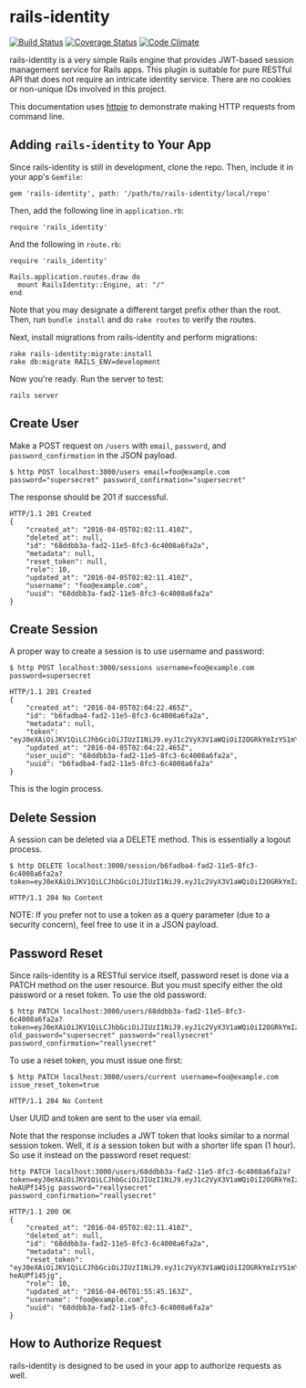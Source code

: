 # rails-identity

[![Build Status](https://travis-ci.org/davidan1981/rails-identity.svg?branch=master)](https://travis-ci.org/davidan1981/rails-identity)
[![Coverage Status](https://coveralls.io/repos/github/davidan1981/rails-identity/badge.svg?branch=master)](https://coveralls.io/github/davidan1981/rails-identity?branch=master)
[![Code Climate](https://codeclimate.com/github/davidan1981/rails-identity/badges/gpa.svg)](https://codeclimate.com/github/davidan1981/rails-identity)

rails-identity is a very simple Rails engine that provides JWT-based session
management service for Rails apps. This plugin is suitable for pure RESTful
API that does not require an intricate identity service. There are no
cookies or non-unique IDs involved in this project.

This documentation uses [httpie](https://github.zom/) to demonstrate making
HTTP requests from command line.

## Adding `rails-identity` to Your App

Since rails-identity is still in development, clone the repo. Then, include
it in your app's `Gemfile`:

    gem 'rails-identity', path: '/path/to/rails-identity/local/repo'

Then, add the following line in `application.rb`:

    require 'rails_identity'

And the following in `route.rb`:

    require 'rails_identity'

    Rails.application.routes.draw do
      mount RailsIdentity::Engine, at: "/"
    end

Note that you may designate a different target prefix other than the root.
Then, run `bundle install` and do `rake routes` to verify the routes.

Next, install migrations from rails-identity and perform migrations:

    rake rails-identity:migrate:install
    rake db:migrate RAILS_ENV=development

Now you're ready. Run the server to test:

    rails server

## Create User

Make a POST request on `/users` with `email`, `password`, and
`password_confirmation` in the JSON payload.

    $ http POST localhost:3000/users email=foo@example.com password="supersecret" password_confirmation="supersecret"

The response should be 201 if successful.

    HTTP/1.1 201 Created
    {
        "created_at": "2016-04-05T02:02:11.410Z",
        "deleted_at": null,
        "id": "68ddbb3a-fad2-11e5-8fc3-6c4008a6fa2a",
        "metadata": null,
        "reset_token": null,
        "role": 10,
        "updated_at": "2016-04-05T02:02:11.410Z",
        "username": "foo@example.com",
        "uuid": "68ddbb3a-fad2-11e5-8fc3-6c4008a6fa2a"
    }

## Create Session

A proper way to create a session is to use username and password:

    $ http POST localhost:3000/sessions username=foo@example.com password=supersecret

    HTTP/1.1 201 Created
    {
        "created_at": "2016-04-05T02:04:22.465Z",
        "id": "b6fadba4-fad2-11e5-8fc3-6c4008a6fa2a",
        "metadata": null,
        "token": "eyJ0eXAiOiJKV1QiLCJhbGciOiJIUzI1NiJ9.eyJ1c2VyX3V1aWQiOiI2OGRkYmIzYS1mYWQyLTExZTUtOGZjMy02YzQwMDhhNmZhMmEiLCJzZXNzaW9uX3V1aWQiOiJiNmZhZGJhNC1mYWQyLTExZTUtOGZjMy02YzQwMDhhNmZhMmEiLCJyb2xlIjoxMCwiaWF0IjoxNDU5ODIxODYyLCJleHAiOjE0NjEwMzE0NjJ9.B9Ld00JvHUZT37THrwFrHzUwxIx6s3UFPbVCCwYzRrQ",
        "updated_at": "2016-04-05T02:04:22.465Z",
        "user_uuid": "68ddbb3a-fad2-11e5-8fc3-6c4008a6fa2a",
        "uuid": "b6fadba4-fad2-11e5-8fc3-6c4008a6fa2a"
    }

This is the login process.

## Delete Session

A session can be deleted via a DELETE method. This is essentially a logout
process.

    $ http DELETE localhost:3000/session/b6fadba4-fad2-11e5-8fc3-6c4008a6fa2a?token=eyJ0eXAiOiJKV1QiLCJhbGciOiJIUzI1NiJ9.eyJ1c2VyX3V1aWQiOiI2OGRkYmIzYS1mYWQyLTExZTUtOGZjMy02YzQwMDhhNmZhMmEiLCJzZXNzaW9uX3V1aWQiOiJiNmZhZGJhNC1mYWQyLTExZTUtOGZjMy02YzQwMDhhNmZhMmEiLCJyb2xlIjoxMCwiaWF0IjoxNDU5ODIxODYyLCJleHAiOjE0NjEwMzE0NjJ9.B9Ld00JvHUZT37THrwFrHzUwxIx6s3UFPbVCCwYzRrQ

    HTTP/1.1 204 No Content

NOTE: If you prefer not to use a token as a query parameter (due to a
security concern), feel free to use it in a JSON payload.

## Password Reset

Since rails-identity is a RESTful service itself, password reset is done via
a PATCH method on the user resource. But you must specify either the old
password or a reset token. To use the old password:

    $ http PATCH localhost:3000/users/68ddbb3a-fad2-11e5-8fc3-6c4008a6fa2a?token=eyJ0eXAiOiJKV1QiLCJhbGciOiJIUzI1NiJ9.eyJ1c2VyX3V1aWQiOiI2OGRkYmIzYS1mYWQyLTExZTUtOGZjMy02YzQwMDhhNmZhMmEiLCJzZXNzaW9uX3V1aWQiOiJiNmZhZGJhNC1mYWQyLTExZTUtOGZjMy02YzQwMDhhNmZhMmEiLCJyb2xlIjoxMCwiaWF0IjoxNDU5ODIxODYyLCJleHAiOjE0NjEwMzE0NjJ9.B9Ld00JvHUZT37THrwFrHzUwxIx6s3UFPbVCCwYzRrQ old_password="supersecret" password="reallysecret" password_confirmation="reallysecret"

To use a reset token, you must issue one first:

    $ http PATCH localhost:3000/users/current username=foo@example.com issue_reset_token=true

    HTTP/1.1 204 No Content

User UUID and token are sent to the user via email.

Note that the response includes a JWT token that looks similar to a normal
session token. Well, it _is_ a session token but with a shorter life span (1
hour). So use it instead on the password reset request:

    http PATCH localhost:3000/users/68ddbb3a-fad2-11e5-8fc3-6c4008a6fa2a?token=eyJ0eXAiOiJKV1QiLCJhbGciOiJIUzI1NiJ9.eyJ1c2VyX3V1aWQiOiI2OGRkYmIzYS1mYWQyLTExZTUtOGZjMy02YzQwMDhhNmZhMmEiLCJzZXNzaW9uX3V1aWQiOiIzYjI5ZGI4OC1mYjlhLTExZTUtODNhOC02YzQwMDhhNmZhMmEiLCJyb2xlIjoxMCwiaWF0IjoxNDU5OTA3NTU0LCJleHAiOjE0NTk5MTExNTR9.g4iosqm8dOVUL5ErtCggsNAOs4WQV2u-heAUPf145jg password="reallysecret" password_confirmation="reallysecret"

    HTTP/1.1 200 OK
    {
        "created_at": "2016-04-05T02:02:11.410Z",
        "deleted_at": null,
        "id": "68ddbb3a-fad2-11e5-8fc3-6c4008a6fa2a",
        "metadata": null,
        "reset_token": "eyJ0eXAiOiJKV1QiLCJhbGciOiJIUzI1NiJ9.eyJ1c2VyX3V1aWQiOiI2OGRkYmIzYS1mYWQyLTExZTUtOGZjMy02YzQwMDhhNmZhMmEiLCJzZXNzaW9uX3V1aWQiOiIzYjI5ZGI4OC1mYjlhLTExZTUtODNhOC02YzQwMDhhNmZhMmEiLCJyb2xlIjoxMCwiaWF0IjoxNDU5OTA3NTU0LCJleHAiOjE0NTk5MTExNTR9.g4iosqm8dOVUL5ErtCggsNAOs4WQV2u-heAUPf145jg",
        "role": 10,
        "updated_at": "2016-04-06T01:55:45.163Z",
        "username": "foo@example.com",
        "uuid": "68ddbb3a-fad2-11e5-8fc3-6c4008a6fa2a"
    }


## How to Authorize Request

rails-identity is designed to be used in your app to authorize requests as
well.
